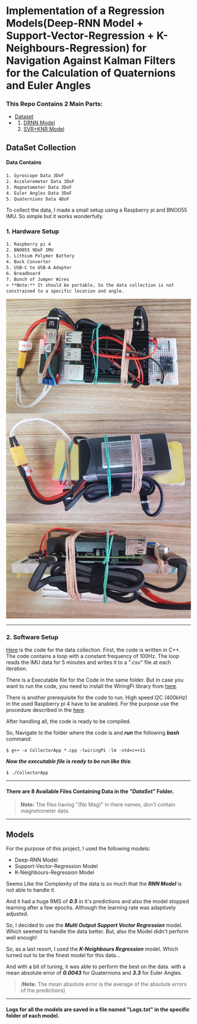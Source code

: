 # **Implementation of a Regression Models(Deep-RNN Model + Support-Vector-Regression + K-Neighbours-Regression) for Navigation Against Kalman Filters for the Calculation of Quaternions and Euler Angles**

### This Repo Contains 2 Main Parts:

* [Dataset](https://github.com/BanaanKiamanesh/DL_for_Navigation/tree/main/DataSet)
*   1. [DRNN Model](https://github.com/BanaanKiamanesh/DL_for_Navigation/tree/main/RNN%20Model)
    2. [SVR+KNR Model](https://github.com/BanaanKiamanesh/DL_for_Navigation/tree/main/SVR%20Model)

## DataSet Collection

#### Data Contains

    1. Gyroscope Data 3DoF
    2. Accelerometer Data 3DoF
    3. Magnetometer Data 3DoF
    4. Euler Angles Data 3DoF
    5. Quaternions Data 4DoF

To collect the data, I made a small setup using a Raspberry pi and BNO055 IMU. So simple but it works wonderfully.

### 1. Hardware Setup

    1. Raspberry pi 4
    2. BNO055 9DoF IMU
    3. Lithium Polymer Battery
    4. Buck Converter
    5. USB-C to USB-A Adapter
    6. Breadboard
    7. Bunch of Jumper Wires
    > **Note:** It should be portable, So the data collection is not constrained to a specific location and angle.

![Best Data Logger in the Whole World!](images/Hardware_Setup.jpeg)

---

### 2. Software Setup

[Here](https://github.com/BanaanKiamanesh/DL_for_Navigation/tree/main/Data_Collection) is the code for the data collection.
First, the code is written in C++. The code contains a loop with a constant frequency of 100Hz. The loop reads the IMU data for 5 minutes and writes it to a ".csv" file at each iteration.

There is a Executable file for the Code in the same folder.
But in case you want to run the code, you need to install the WiringPi library from [here](http://wiringpi.com/download-and-install/).

There is another prerequisite for the code to run.
High speed I2C (400kHz) in the used Raspberry pi 4 have to be anabled.
For the purpose use the procedure described in the [here](https://www.raspberrypi-spy.co.uk/2018/02/change-raspberry-pi-i2c-bus-speed/).

After handling all, the code is ready to be compiled.

So, Navigate to the folder where the code is and ***run*** the following ***bash*** command:

    $ g++ -o CollectorApp *.cpp -lwiringPi -lm -std=c++11

***Now the executable file is ready to be run like this***:

    $ ./CollectorApp

---

#### **There are 8 Available Files Containing Data in the *"DataSet"* Folder.**

> **Note:** The files having "(No Mag)" in there names, don't contain magnetometer data.
---

## **Models**
For the purpose of this project, I used the following models:
* Deep-RNN Model
* Support-Vector-Regression Model
* K-Neighbours-Regression Model

Seems Like the Complexity of the data is so much that the ***RNN Model*** is not able to handle it.

And it had a huge RMS of ***0.5*** in it's predictions and also the model stopped learning after a few epochs. Although the learning rate was adaptively adjusted. 

So, I decided to use the ***Multi Output Support Vector Regression*** model.
Which seemed to handle the data better.
But, also the Model didn't perform well enough!

So, as a last resort, I used the ***K-Neighbours Regression*** model. Which turned out to be the finest model for this data...

And with a bit of tuning, it was able to perform the best on the data.
with a mean absolute error of ***0.0043*** for Quaternions and ***3.3*** for Euler Angles.

 > (**Note:** The mean absolute error is the average of the absolute errors of the predictions)
---
#### Logs for all the models are saved in a file named "Logs.txt" in the specific folder of each model.